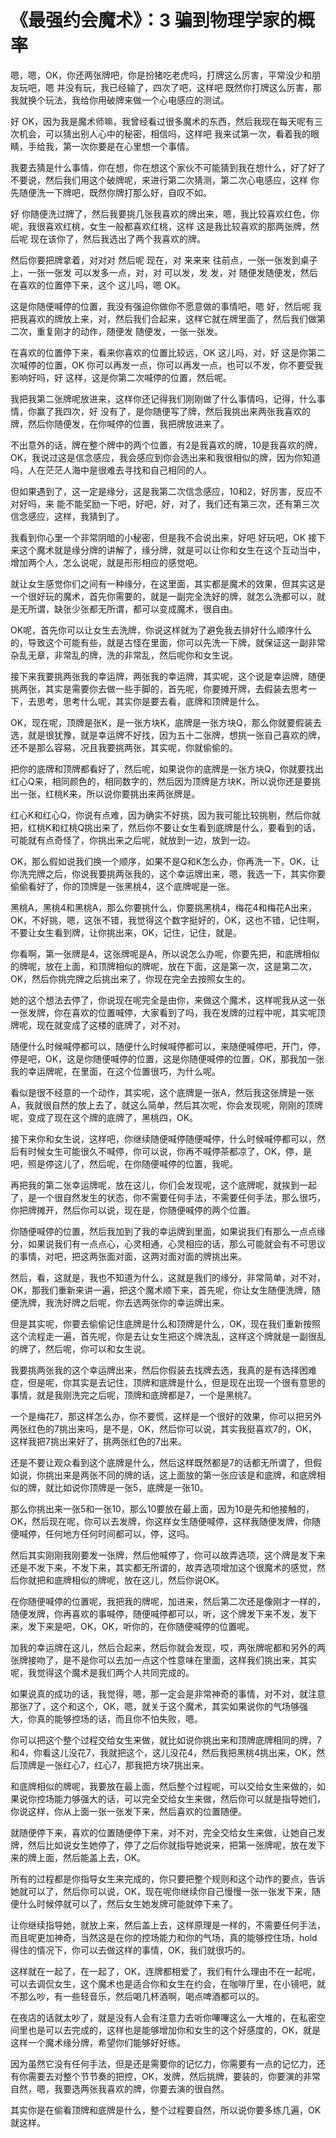 # 《最强约会魔术》：3 骗到物理学家的概率

嗯，嗯，OK，你还两张牌吧，你是扮猪吃老虎吗，打牌这么厉害，平常没少和朋友玩吧，嗯 并没有玩，我已经输了，四次了吧，这样吧 既然你打牌这么厉害，那我就换个玩法，我给你用破牌来做一个心电感应的测试。

好 OK，因为我是魔术师嘛，我曾经看过很多魔术的东西，然后我现在每天呢有三次机会，可以猜出别人心中的秘密，相信吗，这样吧 我来试第一次，看着我的眼睛，手给我，第一次你要是在心里想一个事情。

我要去猜是什么事情，你在想，你在想这个家伙不可能猜到我在想什么，好了好了 不要说，然后我们用这个破牌呢，来进行第二次猜测，第二次心电感应，这样 你先随便洗一下牌吧，既然你牌打那么好，自叹不如。

好 你随便洗过牌了，然后我要挑几张我喜欢的牌出来，嗯，我比较喜欢红色，你呢，我很喜欢红桃，女生一般都喜欢红桃，这样 这是我比较喜欢的那两张牌，然后呢 现在该你了，然后我选出了两个我喜欢的牌。

然后你要把牌拿着，对对对 然后呢 现在，对 来来来 往前点，一张一张发到桌子上，一张一张发 可以发多一点，对，对 可以发，发 发，对 随便发随便发，然后在喜欢的位置停下来，这个 这儿吗，嗯 OK。

这是你随便喊停的位置，我没有强迫你做你不愿意做的事情吧，嗯 好，然后呢 我把我喜欢的牌放上来，对，然后我们合起来，这样它就在牌里面了，然后我们做第二次，重复刚才的动作，随便发 随便发，一张一张发。

在喜欢的位置停下来，看来你喜欢的位置比较远，OK 这儿吗，对，好 这是你第二次喊停的位置，OK 你可以再发一点，你可以再发一点，也可以不发，你不要受我影响好吗，好 这样，这是你第二次喊停的位置，然后呢。

我把我第二张牌呢放进来，这样你还记得我们刚刚做了什么事情吗，记得，什么事情，你赢了我四次，好 没有了，是你随便写了牌，然后我挑出来两张我喜欢的牌，然后你随便发，在你喊停的位置，我把牌放进来了。

不出意外的话，牌在整个牌中的两个位置，有2是我喜欢的牌，10是我喜欢的牌，OK，我说过这是信念感应，我会感应到你会选出来和我很相似的牌，因为你知道吗，人在茫茫人海中是很难去寻找和自己相同的人。

但如果遇到了，这一定是缘分，这是我第二次信念感应，10和2，好厉害，反应不对好吗，来 能不能奖励一下吧，好吧，好，对了，我们还有第三次，还有第三次信念感应，这样，我猜到了。

我看到你心里一个非常阴暗的小秘密，但是我不会说出来，好吧 好玩吧，OK 接下来这个魔术就是缘分牌的讲解了，缘分牌，就是可以让你和女生在这个互动当中，增加两个人，怎么说呢，就是形形相应的感觉吧。

就让女生感觉你们之间有一种缘分，在这里面，其实都是魔术的效果，但其实这是一个很好玩的魔术，首先你需要的，就是一副完全洗好的牌，就怎么洗都可以，就是无所谓，缺张少张都无所谓，都可以变成魔术，很自由。

OK呢，首先你可以让女生去洗牌，你说这样就为了避免我去排好什么顺序什么的，导致这个可能有些，就是古怪在里面，你可以先洗一下牌，就保证这一副非常杂乱无章，非常乱的牌，洗的非常乱，然后呢你和女生说。

接下来我要挑两张我的幸运牌，两张我的幸运牌，其实呢，这个说是幸运牌，随便挑两张，其实是需要你去做一些手脚的，首先呢，你要摊开牌，去假装去思考一下，去思考，思考什么呢，其实你是要去看，底牌和顶牌是什么。

OK，现在呢，顶牌是张K，是一张方块K，底牌是一张方块Q，那么你就要假装去选，就是很犹豫，就是幸运牌不好找，因为五十二张牌，想挑一张自己喜欢的牌，还不是那么容易，况且我要挑两张，其实呢，你就偷偷的。

把你的底牌和顶牌都看好了，然后呢，如果说你的底牌是一张方块Q，你就要找出红心Q来，相同颜色的，相同数字的，然后因为顶牌是方块K，所以说你还是要挑出一张，红桃K来，所以说你要挑出来两张牌是。

红心K和红心Q，你说有点难，因为确实不好挑，因为我可能比较挑剔，然后你就把，红桃K和红桃Q挑出来了，然后你不要让女生看到底牌是什么，要看到的话，可能就有点奇怪了，你挑出来之后呢，就放到一边，放到一边。

OK，那么假如说我们换一个顺序，如果不是Q和K怎么办，你再洗一下，OK，让你洗完牌之后，你说我要挑两张我的，这个幸运牌出来，嗯，我选一下，其实你要偷偷看好了，你的顶牌是一张黑桃4，这个底牌呢是一张。

黑桃A，黑桃4和黑桃A，那么你要挑什么，你要挑黑桃4，梅花4和梅花A出来，OK，不好挑，嗯，这张不错，我觉得这个数字挺好的，OK，这也不错，记住啊，不要让女生看到牌，让你挑出来，OK，记住，记住，就是。

你看啊，第一张牌是4，这张牌呢是A，所以说怎么办呢，你要先把，和底牌相似的牌呢，放在上面，和顶牌相似的牌呢，放在下面，这是第一次，这是第二次，OK，然后你挑完牌之后挑出来了，你现在完全去按照女生的。

她的这个想法去停了，你说现在呢完全是由你，来做这个魔术，这样呢我从这一张一张发牌，你在喜欢的位置喊停，大家看到了吗，我在发牌的过程中呢，其实呢顶牌呢，现在就变成了这楼的底牌了，对不对。

随便什么时候喊停都可以，随便什么时候喊停都可以，来随便喊停吧，开门，停，停是吧，OK，这是你随便喊停的位置，这是你随便喊停的位置，OK，那我加一张我的幸运牌呢，在里面，在这个位置很巧，为什么呢。

看似是很不经意的一个动作，其实呢，这个底牌是一张A，然后我这张牌是一张A，我就很自然的放上去了，就这么简单，然后其次呢，你会发现呢，刚刚的顶牌呢，变成了现在这个牌的底牌了，黑桃四，OK。

接下来你和女生说，这样吧，你继续随便喊停随便喊停，什么时候喊停都可以，然后有时候女生可能很久不喊停，你可以说，你再不喊停茶都凉了，OK，停，是吧，照是停这儿了，然后呢，在你随便喊停的位置，我呢。

再把我的第二张幸运牌呢，放在这儿，你们会发现呢，这个底牌呢，就挨到一起了，是一个很自然发生的状态，你不需要任何手法，不需要任何手法，那么很巧，你把牌摊开，然后你可以说，现在是，你随便喊停的两个位置。

你随便喊停的位置，然后我加到了我的幸运牌到里面，如果说我们有那么一点点缘分，如果说我们有一点点心，心灵相通，心灵相应的话，那么可能就会有不可思议的事情，对吧，把这两张面对面，这两对面对面的牌挑出来。

然后，看，这就是，我也不知道为什么，这就是我们的缘分，非常简单，对不对，OK，那我们重新来讲一遍，把这个魔术顺下来，首先呢，你让女生随便洗牌，随便洗牌，我洗好牌之后呢，你去选两张你的幸运牌出来。

但是其实呢，你要去偷偷记住底牌是什么和顶牌是什么，OK，现在我们重新按照这个流程走一遍，首先呢，你是去让女生把这个牌洗乱，这样这个牌就是一副很乱的牌了，然后呢，你可以和女生说。

我要挑两张我的这个幸运牌出来，然后你假装去找牌去选，我真的是有选择困难症，但是呢，你其实是去记住，顶牌和底牌是什么，但是现在出现一个很有意思的事情，就是我刚洗完之后呢，顶牌和底牌都是7，一个是黑桃7。

一个是梅花7，那这样怎么办，你不要慌，这样是一个很好的效果，你可以把另外两张红色的7挑出来吗，是不是，OK，然后你可以说，其实我挺喜欢7的，OK，这样我把7挑出来好了，挑两张红色的7出来。

还是不要让观众看到这个底牌是什么，然后这样既然都是7的话都无所谓了，但假如说，你挑出来是两张不同的牌的话，这上面放的第一张应该是和底牌，和底牌相似的牌，就比如说你顶牌是一张5，底牌是一张10。

那么你挑出来一张5和一张10，那么10要放在最上面，因为10是先和他接触的，OK，然后现在呢，你可以去发牌，你这样女生随便喊停，这样我随便发牌，你随便喊停，任何地方任何时间都可以，停，这吗。

然后其实刚刚我刚要发一张牌，然后他喊停了，你可以故弄选项，这个牌是发下来还是不发下来，不发下来，其实都无所谓的，故弄选项增加这个很魔术的感觉，然后你就把和底牌相似的牌呢，放在这儿，然后你说OK。

在你随便喊停的位置呢，我把我的牌呢，加进来，然后第二次还是像刚才一样的，随便发牌，你再喜欢的事喊停，随便喊停都可以，听，这个牌发下来不发，发下来，发下来是吧，OK，OK，听你的，在你随便喊停的位置呢。

加我的幸运牌在这儿，然后合起来，然后你就会发现，哎，两张牌呢都和另外的两张牌接吻了，是不是你可以去加一点这个性意味在里面，这样我们挑出来，其实呢，我觉得这个魔术是我们两个人共同完成的。

如果说真的成功的话，我觉得，嗯，那一定会是非常神奇的事情，对不对，就注意那张7了，这个和这个，OK，嗯，就关于这个魔术，其实如果说你的气场够强大，你真的能够控场的话，而且你不怕失败，嗯。

你可以把这个整个过程交给女生来做，就比如说你挑出来和顶牌底牌相同的牌，7和4，你看这儿没花7，我就把这个，这儿没花4，然后我把黑桃4挑出来，OK，然后顶牌是一张红心7，红心7，那我把方块7挑出来。

和底牌相似的牌呢，我要放在最上面，然后整个过程呢，可以交给女生来做的，如果说你控场能力够强大的话，可以完全交给女生来做，然后你可以就是指导她们，你说这样，你从上面一张一张发下来，然后喜欢的位置随便。

就随便停下来，喜欢的位置随便停下来，对不对，完全交给女生来做，让她自己发牌，然后比如说女生她停了，停了之后你就指导她说来，把第一张牌呢，放在发下来的牌上面，然后能盖上去，OK。

所有的过程都是你指导女生来完成的，你只要把整个规则和这个动作的要点，告诉她就可以了，然后你可以说，OK，现在呢你继续你自己慢慢一张一张发下来，随便什么时候停就可以了，然后女生她发牌可能就停下来了。

让你继续指导她，就放上来，然后盖上去，这样原理是一样的，不需要任何手法，而且呢更加神奇，当然这是在你的控场能力和你的气场，真的能够控住场，hold得住的情况下，你可以去做这样的事情，OK，我们就很巧的。

这样就在一起了，在一起了，OK，连牌都相爱了，我们有什么理由不在一起呢，可以去调侃女生，这个魔术也是适合你和女生在约会，在咖啡厅里，在小镜吧，就不那么吵，有一些轻音乐，然后喝几杯酒啊，喝点啤酒都可以的。

在夜店的话就太吵了，就是没有人会有注意力去听你嗶嗶这么一大堆的，在私密空间里也是可以去完成的，这样也是能够增加你和女生的这个好感度的，OK，就是这样一个魔术缘分牌，希望你们能够好好练。

因为虽然它没有任何手法，但是还是需要你的记忆力，你需要有一点的记忆力，还有你需要去对整个节节奏的把控，OK，发牌，然后挑牌，要装的，你要演的非常自然，嗯，我要选两张我喜欢的牌，你要去演的很自然。

其实你是在偷看顶牌和底牌是什么，整个过程要自然，所以说你要多练几遍，OK就这样。